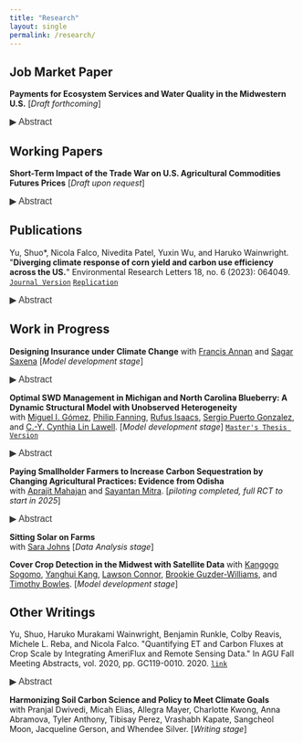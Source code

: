 ```yaml
---
title: "Research"
layout: single
permalink: /research/
---
```


## Job Market Paper

**Payments for Ecosystem Services and Water Quality in the Midwestern U.S.** \[_Draft forthcoming_\]

<button class="abstract-button" onclick="toggleAbstract('abstractContent0', this)">▶ Abstract</button>
<div id="abstractContent0" class="abstract-content" style="display: none;">
Agricultural runoff from excessive fertilizer use is a major contributor to nonpoint source water pollution, leading to algal blooms, dead zones, and health risks. Cover cropping—planting non-cash crops during off-seasons—has emerged as a promising conservation practice to mitigate these impacts, supported by various payment for ecosystem services (PES) programs. This study evaluates the social value of the USDA’s Environmental Quality Incentives Program (EQIP) in improving water quality by examining the effectiveness of cover cropping and EQIP’s role in promoting adoption in the Midwest. Utilizing a unique 17-year, satellite-derived dataset on plot-level cover crop adoption and harmonized water quality metrics, we find that a one percentage point increase in upstream cover crop adoption reduces total nitrogen in the surface water by 0.9%, though no significant effect is observed for phosphorus. Analysis of EQIP’s Mississippi River Basin initiative shows an initial 8.7 percentage point increase in cover crop adoption, with the impact declining over time. Overall, EQIP’s cover cropping practices recover nearly 99% of costs through reductions in nitrogen pollution, indicating near cost-neutrality.
</div>

## Working Papers

**Short-Term Impact of the Trade War on U.S. Agricultural Commodities Futures Prices** \[_Draft upon request_\]

<button class="abstract-button" onclick="toggleAbstract('abstractContent1', this)">▶ Abstract</button>
<div id="abstractContent1" class="abstract-content" style="display: none;">
This study investigates the short-run effects of the U.S.-China trade war on U.S. agricultural futures
prices, focusing on five primary commodities: soybeans, corn, wheat, rice, and oats. Initiated in early 2018 by
President Trump, the trade war resulted in substantial tariffs imposed by both countries, severely impacting
the U.S. agricultural sector. To mitigate farmers’ losses, the U.S. government introduced $28 billion in trade
aid packages for farmers. This paper utilizes daily futures price data for these grains from 2004 to 2020 and
comprehensive supply and demand factors. Due to the non-stationarity of the data, first-difference regressions
are employed to quantify the price effects of tariffs and government payments. The findings indicate that
a 25% Chinese tariff on U.S. soybeans led to a significant decrease in soybean and wheat futures prices,
highlighting the severe short-term impacts of trade barriers on agricultural markets. Additionally, the analysis
reveals that the massive trade aid payments had mixed effects on futures prices, challenging the assumption
that such payments would not further distort the market.
</div>

## Publications

Yu, Shuo*, Nicola Falco, Nivedita Patel, Yuxin Wu, and Haruko Wainwright. "**Diverging climate response of corn yield and carbon use efficiency across the US.**" Environmental Research Letters 18, no. 6 (2023): 064049. [`Journal Version`](https://github.com/shuoy528/shuoyu/raw/master/files/Yu_2023_Environ._Res._Lett._18_064049.pdf) [`Replication`](https://github.com/shuoy528/erl-div-clim-resp)

<button class="abstract-button" onclick="toggleAbstract('abstractContent2', this)">▶ Abstract</button>
<div id="abstractContent2" class="abstract-content" style="display: none;">
In this paper, we developed an open-source package to analyze the overall trend and responses of
both carbon use efficiency (CUE) and corn yield to climate factors for the contiguous United
States. Our algorithm enables the automatic retrieval of remote sensing data through Google Earth
Engine (GEE) and U.S. Department of Agriculture (USDA) agricultural production data at the
county level through an application programming interface (API). Firstly, we integrated satellite
products of net primary productivity and gross primary productivity based on the Moderate
Resolution Imaging Spectroradiometer (MODIS) sensor, and climatic variables from the European
Centre for Medium-Range Weather Forecasts. Secondly, we calculated CUE and commonly used
climate metrics. Thirdly, we investigated the spatial heterogeneity of these variables. We applied a
random forest algorithm to identify the key climate drivers of CUE and crop yield, and estimated
the responses of CUE and yield to climate variability using the spatial moving window regression
across the U.S. Our results show that growing degree days (GDD) has the highest predictive power
for both CUE and yield, while extreme degree days (EDD) is the least important explanatory
variable. Moreover, we observed that in most areas of the U.S., yield increases or stays the same
with higher GDD and precipitation. However, CUE decreases with higher GDD in the north and
shows more mixed and fragmented interactions in the south. Notably, there are some exceptions
where yield is negatively correlated with precipitation in the Missouri and Mississippi River Valleys.
As global warming continues, we anticipate a decrease in CUE throughout the vast northern part
of the country, despite the possibility of yield remaining stable or increasing.
</div>

## Work in Progress

**Designing Insurance under Climate Change** 
with [Francis Annan](https://sites.google.com/site/fannan2316/) and [Sagar Saxena](https://www.sagarsxn.com/) \[_Model development stage_\]

<button class="abstract-button" onclick="toggleAbstract('abstractContent5', this)">▶ Abstract</button>
<div id="abstractContent5" class="abstract-content" style="display: none;">
Government intervention in insurance markets, such as flood, wildfire, and crop insurance, is a common response to the growing risks associated with climate change. As the frequency of extreme weather events increases, these aggregate shocks necessitate policies that help stabilize incomes and mitigate the economic fallout. However, subsidized insurance programs may also reduce incentives for ex-ante adaptation. In this paper, we examine this trade-off in the context of the U.S. Federal Crop Insurance Program (FCIP) and its impact on farmers' adaptation to climate change. Using data on insurance contracts, yields, farm incomes, input expenditures, and weather realizations over three decades, we find that higher levels of insurance coverage are associated with both larger yield losses and reduced input use during extreme weather events. This suggests that subsidized crop insurance may diminish incentives to mitigate weather shocks. Yet, we also find evidence that higher insurance coverage effectively stabilizes farm incomes during extreme weather events. An optimal policy design would minimize this empirically observed trade-off between income stabilization and incentives to adapt. To explore this, we develop a structural model of insurance choice and production decisions to quantify the net welfare effects of subsidized insurance and simulate alternative policy designs.
</div>


**Optimal SWD Management in Michigan and North Carolina Blueberry: A Dynamic Structural Model with Unobserved Heterogeneity**  
with [Miguel I. Gómez](http://gomez.dyson.cornell.edu/), [Philip Fanning](https://sbe.umaine.edu/philip-fanning/), [Rufus Isaacs](https://www.canr.msu.edu/people/rufus_isaacs), [Sergio Puerto Gonzalez](https://www.sergiopuerto.com/), and [C.-Y. Cynthia Lin Lawell](https://clinlawell.dyson.cornell.edu/). \[_Model development stage_\] [`Master's Thesis Version`](https://github.com/shuoy528/shuoyu/raw/master/files/Yu_cornell_0058O_10730.pdf)

<button class="abstract-button" onclick="toggleAbstract('abstractContent3', this)">▶ Abstract</button>
<div id="abstractContent3" class="abstract-content" style="display: none;">
This paper analyzes the management strategies employed by Michigan highbush blueberry growers to combat Spotted Wing Drosophila (SWD), an invasive vinegar fly originating from East Asia that poses a significant threat to fruit crops. A dynamic structural econometric model is developed to study growers' decisions related to fly and larva monitoring as well as insecticide application. The model is applied to a comprehensive dataset comprising daily decision records of blueberry growers in Michigan. The findings provide insights into the effectiveness of various management strategies and their implications for economic outcomes in the agricultural sector.
</div>

**Paying Smallholder Farmers to Increase Carbon Sequestration by Changing Agricultural Practices: Evidence from Odisha**  
with [Aprajit Mahajan](https://are.berkeley.edu/~aprajit/) and [Sayantan Mitra](https://sites.google.com/view/sunnymitra/). \[_piloting completed, full RCT to start in 2025_\]

<button class="abstract-button" onclick="toggleAbstract('abstractContent4', this)">▶ Abstract</button>
<div id="abstractContent4" class="abstract-content" style="display: none;">
This project incentivizes smallholder farmers in rural India to adopt agricultural practices that improve soil carbon sequestration. We carry out a full RCT that pays farmers as a function of measured improvements in soil organic content in a context with liquidity constraints. The RCT lays the groundwork for developing a larger-scale program that links small farmers to commercial firms providing carbon credits. The project will also explore the potential of satellite data to validate the adoption and impact of regenerative agricultural practices, which will be essential for any scale-up.
</div>

**Sitting Solar on Farms**  
with [Sara Johns](https://are.berkeley.edu/user/13859) \[_Data Analysis stage_\]

**Cover Crop Detection in the Midwest with Satellite Data**
with [Kangogo Sogomo](https://kangogosogomo.com/), [Yanghui Kang](https://yanghuikang.github.io/), [Lawson Connor](https://agribusiness.uark.edu/directory/index/uid/lconnor/name/Lawson+Connor/), [Brookie Guzder-Williams](https://dse.berkeley.edu/people/brookie-guzder-williams), and [Timothy Bowles](https://ourenvironment.berkeley.edu/people/bowles). \[_Model development stage_\]

## Other Writings

Yu, Shuo, Haruko Murakami Wainwright, Benjamin Runkle, Colby Reavis, Michele L. Reba, and Nicola Falco. "Quantifying ET and Carbon Fluxes at Crop Scale by Integrating AmeriFlux and Remote Sensing Data." In AGU Fall Meeting Abstracts, vol. 2020, pp. GC119-0010. 2020. [`link`](https://ui.adsabs.harvard.edu/abs/2020AGUFMGC1190010Y/abstract)

<button class="abstract-button" onclick="toggleAbstract('abstractContent6', this)">▶ Abstract</button>
<div id="abstractContent6" class="abstract-content" style="display: none;">
A practical and reliable way to estimate field-scale evapotranspiration (ET) and CO2 fluxes can significantly help with the optimization of water use and other sustainable practices in precision agriculture and ecosystem restoration. AmeriFlux is a "Big Data" framework updated through a tower-network that provides ecosystem measurements including water, greenhouse gas (GHG) and energy fluxes. Its sites are located in North, Central and South America, but they are limited to one or a few points in the region. The main focus of our research is to develop an effective and wide-ranging methodology for field-scale hydrological and carbon flux estimations based on the integration of AmeriFlux data and satellite images. The AmeriFlux data we use cover a pair of commercially farmed, adjacent rice fields located in Lonoke County, Arkansas for the period 2016-2018. We first illustrate that there is significant and numerically large correlation between the ET measurements and CO2 fluxes made at the AmeriFlux sites and land surface products derived from satellite remotely sensed data (normalized difference vegetation index (NDVI), air temperature, precipitation, and surface pressure) derived by Landsat-8 and Sentinel-2 sensors. Linear regression and random forest models were then developed for predictions. We will explore the spatial and temporal pattern of the data in the future analysis, as well as integrate with local high resolution geophysical data to better understand the effect of the soil spatial heterogeneity, which is known to impact plant development. We envision that the integration of such methodology with eco-hydrological models will enable capabilities to better estimate water use efficiency and carbon storage potential at the field-scale.
</div>

**Harmonizing Soil Carbon Science and Policy to Meet Climate Goals**  
with Pranjal Dwivedi, Micah Elias, Allegra Mayer, Charlotte Kwong, Anna Abramova, Tyler Anthony, Tibisay Perez, Vrashabh Kapate, Sangcheol Moon, Jacqueline Gerson, and Whendee Silver. \[_Writing stage_\]

<script>
    function toggleAbstract(abstractId, button) {
        var abstractContent = document.getElementById(abstractId);
        var button = document.querySelector(".abstract-button");
        if (abstractContent.style.display === "none" || abstractContent.style.display === "") {
            abstractContent.style.display = "block";
            button.innerHTML = "▼ Abstract";
        } else {
            abstractContent.style.display = "none";
            button.innerHTML = "▶ Abstract";
        }
    }
</script>

<style>
    .abstract-button {
        background: none;
        border: none;
        color: #333; /* Adjust the color to match your text */
        cursor: pointer;
        font-size: 1rem;
        padding: 0;
        text-align: left;
        display: inline;
    }

    .abstract-button:hover {
        text-decoration: underline; /* Optional: add underline on hover */
    }
    
    .abstract-content {
        display: none;
        margin-bottom: 2rem; /* Ensure space after abstract content */
        font-size: 1rem;
        text-align: justify;
    }
</style>
